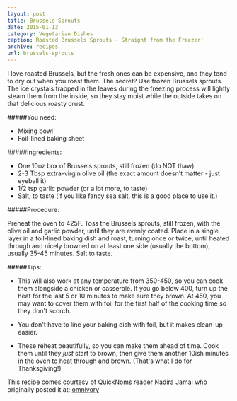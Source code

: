 ```yaml
---
layout: post
title: Brussels Sprouts
date: 2015-01-13
category: Vegetarian Dishes
caption: Roasted Brussels Sprouts - Straight from the Freezer!
archive: recipes
url: brussels-sprouts
---
```

I love roasted Brussels, but the fresh ones can be expensive, and they tend to dry out when you roast them. The secret? Use frozen Brussels sprouts. The ice crystals trapped in the leaves during the freezing process will lightly steam them from the inside, so they stay moist while the outside takes on that delicious roasty crust.

#####You need:

* Mixing bowl
* Foil-lined baking sheet

#####Ingredients:

* One 10oz box of Brussels sprouts, still frozen (do NOT thaw)
* 2-3 Tbsp extra-virgin olive oil (the exact amount doesn't matter - just eyeball it)
* 1/2 tsp garlic powder (or a lot more, to taste)
* Salt, to taste (if you like fancy sea salt, this is a good place to use it.)


#####Procedure:

Preheat the oven to 425F. Toss the Brussels sprouts, still frozen, with the olive oil and garlic powder, until they are evenly coated. Place in a single layer in a foil-lined baking dish and roast, turning once or twice, until heated through and nicely browned on at least one side (usually the bottom), usually 35-45 minutes. Salt to taste.

#####Tips: 

* This will also work at any temperature from 350-450, so you can cook them alongside a chicken or casserole. If you go below 400, turn up the heat for the last 5 or 10 minutes to make sure they brown. At 450, you may want to cover them with foil for the first half of the cooking time so they don't scorch. 

* You don't have to line your baking dish with foil, but it makes clean-up easier.

* These reheat beautifully, so you can make them ahead of time. Cook them until they *just* start to brown, then give them another 10ish minutes in the oven to heat through and brown. (That's what I do for Thanksgiving!)

This recipe comes courtesy of QuickNoms reader Nadira Jamal who originally posted it at:
[omnivory](http://omnivory.blogspot.com/2009/05/roasted-brussels-sprouts.html)

